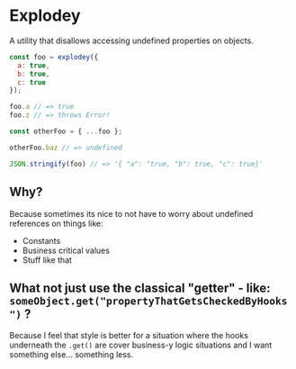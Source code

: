 # Explodey
A utility that disallows accessing undefined properties on objects.

```javascript
const foo = explodey({
  a: true,
  b: true,
  c: true
});

foo.a // => true
foo.z // => throws Error!

const otherFoo = { ...foo };

otherFoo.baz // => undefined

JSON.stringify(foo) // => '{ "a": "true, "b": true, "c": true}'
```

## Why?

Because sometimes its nice to not have to worry about undefined references on things like:
  * Constants
  * Business critical values
  * Stuff like that

## What not just use the classical "getter" - like: `someObject.get("propertyThatGetsCheckedByHooks")` ?

Because I feel that style is better for a situation where the hooks underneath the `.get()` are cover business-y logic situations and I want something else... something less.
